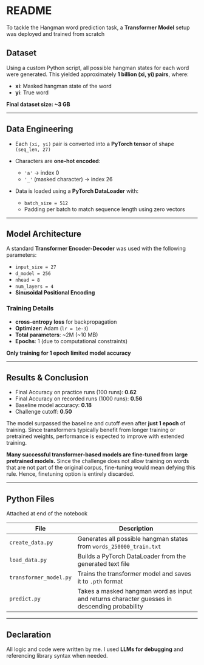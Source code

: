 # README

To tackle the Hangman word prediction task, a **Transformer Model** setup was deployed and trained from scratch


##  Dataset

Using a custom Python script, all possible hangman states for each word were generated. This yielded approximately **1 billion (xi, yi) pairs**, where:

* **xi**: Masked hangman state of the word
* **yi**: True word

**Final dataset size: \~3 GB**

---

##  Data Engineering

* Each `(xi, yi)` pair is converted into a **PyTorch tensor** of shape `(seq_len, 27)`
* Characters are **one-hot encoded**:

  * `'a'` → index 0
  * `'_'` (masked character) → index 26
* Data is loaded using a **PyTorch DataLoader** with:

  * `batch_size = 512`
  * Padding per batch to match sequence length using zero vectors

---

##  Model Architecture

A standard **Transformer Encoder-Decoder** was used with the following parameters:

* `input_size = 27`
* `d_model = 256`
* `nhead = 8`
* `num_layers = 4`
* **Sinusoidal Positional Encoding**

###  Training Details

* **cross-entropy loss** for backpropagation
* **Optimizer**: Adam (`lr = 1e-3`)
* **Total parameters**: \~2M (\~10 MB)
* **Epochs**: 1 (due to computational constraints)

**Only training for 1 epoch limited model accuracy**

---

##  Results & Conclusion

* Final Accuracy on practice runs (100 runs): **0.62**
* Final Accuracy on recorded runs (1000 runs): **0.56** 
* Baseline model accuracy: **0.18**
* Challenge cutoff: **0.50** 

The model surpassed the baseline and cutoff even after **just 1 epoch** of training. Since transformers typically benefit from longer training or pretrained weights, performance is expected to improve with extended training.

**Many successful transformer-based models are fine-tuned from large pretrained models.** Since the challenge does not allow training on words that are not part of the original corpus, fine-tuning would mean defying this rule. Hence, finetuning option is entirely discarded.

---

##  Python Files

Attached at end of the notebook

| File                   | Description                                                                                  |
| ---------------------- | -------------------------------------------------------------------------------------------- |
| `create_data.py`       | Generates all possible hangman states from `words_250000_train.txt`                          |
| `load_data.py`         | Builds a PyTorch DataLoader from the generated text file                                     |
| `transformer_model.py` | Trains the transformer model and saves it to `.pth` format                                   |
| `predict.py`           | Takes a masked hangman word as input and returns character guesses in descending probability |

---

##  Declaration

All logic and code were written by me. I used **LLMs for debugging** and referencing library syntax when needed.




